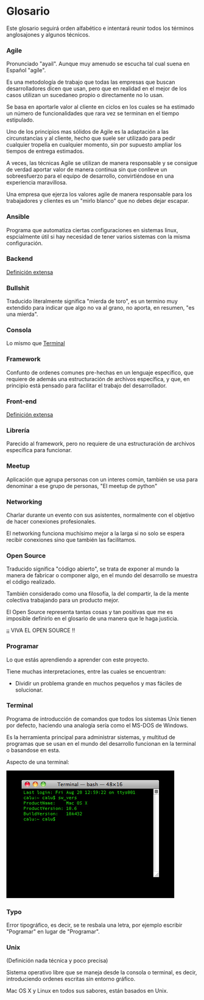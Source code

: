 # Glosario

Este glosario seguirá orden alfabético e intentará reunir todos los términos anglosajones y algunos técnicos.

### Agile
 Pronunciado "ayail". Aunque muy amenudo se escucha tal cual suena en Español "agíle".

Es una metodología de trabajo que todas las empresas que buscan desarrolladores dicen que usan, pero que en realidad en el mejor de los casos utilizan un sucedaneo propio o directamente no lo usan.

Se basa en aportarle valor al cliente en ciclos en los cuales se ha estimado un número de funcionalidades que rara vez se terminan en el tiempo estipulado.

Uno de los principios mas sólidos de Agile es la adaptación a las circunstancias y al cliente, hecho que suele ser utilizado para pedir cualquier tropelía en cualquier momento, sin por supuesto ampliar los tiempos de entrega estimados.

A veces, las técnicas Agile se utilizan de manera responsable y se consigue de verdad aportar valor de manera continua sin que conlleve un sobreesfuerzo para el equipo de desarrollo, convirtiéndose en una experiencia maravillosa.

Una empresa que ejerza los valores agile de manera responsable para los trabajadores y clientes es un "mirlo blanco" que no debes dejar escapar.

### Ansible

Programa que automatiza ciertas configuraciones en sistemas linux, espcialmente útil si hay necesidad de tener varios sistemas con la misma configuración.

### Backend
[Definición extensa](./quienhaceque.md#back-end) 

### Bullshit

Traducido literalmente significa "mierda de toro", es un termino muy extendido para indicar que algo no va al grano, no aporta, en resumen, "es una mierda".

### Consola

Lo mismo que [Terminal](#terminal)

### Framework

Confunto de ordenes comunes pre-hechas en un lenguaje específico, que requiere de además una estructuración de archivos específica, y que, en principio está pensado para facilitar el trabajo del desarrollador.

### Front-end
[Definición extensa](./quienhaceque.md)

### Librería

Parecido al framework, pero no requiere de una estructuración de archivos específica para funcionar.

### Meetup

Aplicación que agrupa personas con un interes común, también se usa para denominar a ese grupo de personas, "El meetup de python"

### Networking

Charlar durante un evento con sus asistentes, normalmente con el objetivo de hacer conexiones profesionales.

El networking funciona muchísimo mejor a la larga si no solo se espera recibir conexiones sino que también las facilitamos.

### Open Source

Traducido significa "código abierto", se trata de exponer al mundo la manera de fabricar o componer algo, en el mundo del desarrollo se muestra el código realizado.

También considerado como una filosofía, la del compartir, la de la mente colectiva trabajando para un producto mejor.

El Open Source representa tantas cosas y tan positivas que me es imposible definirlo en el glosario de una manera que le haga justicia.

¡¡ VIVA EL OPEN SOURCE !!

### Programar

Lo que estás aprendiendo a aprender con este proyecto.

Tiene muchas interpretaciones, entre las cuales se encuentran:

- Dividir un problema grande en muchos pequeños y mas fáciles de solucionar.
 
### Terminal

Programa de introducción de comandos que todos los sistemas Unix tienen por defecto, haciendo una analogía sería como el MS-DOS de Windows.

Es la herramienta principal para administrar sistemas, y multitud de programas que se usan en el mundo del desarrollo funcionan en la terminal o basandose en esta.

Aspecto de una terminal:

![](./contenido/img/glosario/terminal.jpg)


### Typo

Error tipográfico, es decir, se te resbala una letra, por ejemplo escribir "Pogramar" en lugar de "Programar".

### Unix
(Definición nada técnica y poco precisa)

Sistema operativo libre que se maneja desde la consola o terminal, es decir, introduciendo ordenes escritas sin entorno gráfico.

Mac OS X y Linux en todos sus sabores, están basados en Unix.